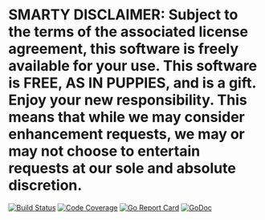 # SMARTY DISCLAIMER: Subject to the terms of the associated license agreement, this software is freely available for your use. This software is FREE, AS IN PUPPIES, and is a gift. Enjoy your new responsibility. This means that while we may consider enhancement requests, we may or may not choose to entertain requests at our sole and absolute discretion.

[![Build Status](https://travis-ci.org/smartystreets/gcs.svg?branch=master)](https://travis-ci.org/smartystreets/gcs)
[![Code Coverage](https://codecov.io/gh/smartystreets/gcs/branch/master/graph/badge.svg)](https://codecov.io/gh/smartystreets/gcs)
[![Go Report Card](https://goreportcard.com/badge/github.com/smartystreets/gcs)](https://goreportcard.com/report/github.com/smartystreets/gcs)
[![GoDoc](https://godoc.org/github.com/smartystreets/gcs?status.svg)](http://godoc.org/github.com/smartystreets/gcs)
